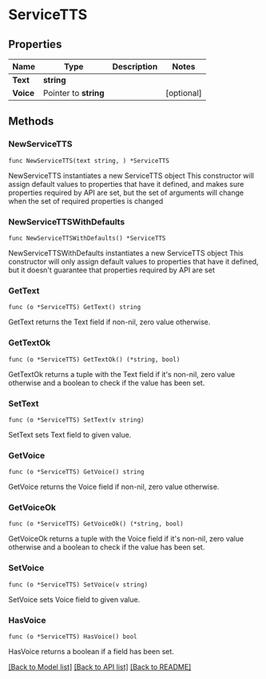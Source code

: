 # ServiceTTS

## Properties

Name | Type | Description | Notes
------------ | ------------- | ------------- | -------------
**Text** | **string** |  | 
**Voice** | Pointer to **string** |  | [optional] 

## Methods

### NewServiceTTS

`func NewServiceTTS(text string, ) *ServiceTTS`

NewServiceTTS instantiates a new ServiceTTS object
This constructor will assign default values to properties that have it defined,
and makes sure properties required by API are set, but the set of arguments
will change when the set of required properties is changed

### NewServiceTTSWithDefaults

`func NewServiceTTSWithDefaults() *ServiceTTS`

NewServiceTTSWithDefaults instantiates a new ServiceTTS object
This constructor will only assign default values to properties that have it defined,
but it doesn't guarantee that properties required by API are set

### GetText

`func (o *ServiceTTS) GetText() string`

GetText returns the Text field if non-nil, zero value otherwise.

### GetTextOk

`func (o *ServiceTTS) GetTextOk() (*string, bool)`

GetTextOk returns a tuple with the Text field if it's non-nil, zero value otherwise
and a boolean to check if the value has been set.

### SetText

`func (o *ServiceTTS) SetText(v string)`

SetText sets Text field to given value.


### GetVoice

`func (o *ServiceTTS) GetVoice() string`

GetVoice returns the Voice field if non-nil, zero value otherwise.

### GetVoiceOk

`func (o *ServiceTTS) GetVoiceOk() (*string, bool)`

GetVoiceOk returns a tuple with the Voice field if it's non-nil, zero value otherwise
and a boolean to check if the value has been set.

### SetVoice

`func (o *ServiceTTS) SetVoice(v string)`

SetVoice sets Voice field to given value.

### HasVoice

`func (o *ServiceTTS) HasVoice() bool`

HasVoice returns a boolean if a field has been set.


[[Back to Model list]](../README.md#documentation-for-models) [[Back to API list]](../README.md#documentation-for-api-endpoints) [[Back to README]](../README.md)


